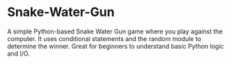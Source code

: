 # Snake-Water-Gun
A simple Python-based Snake Water Gun game where you play against the computer. It uses conditional statements and the random module to determine the winner. Great for beginners to understand basic Python logic and I/O.
